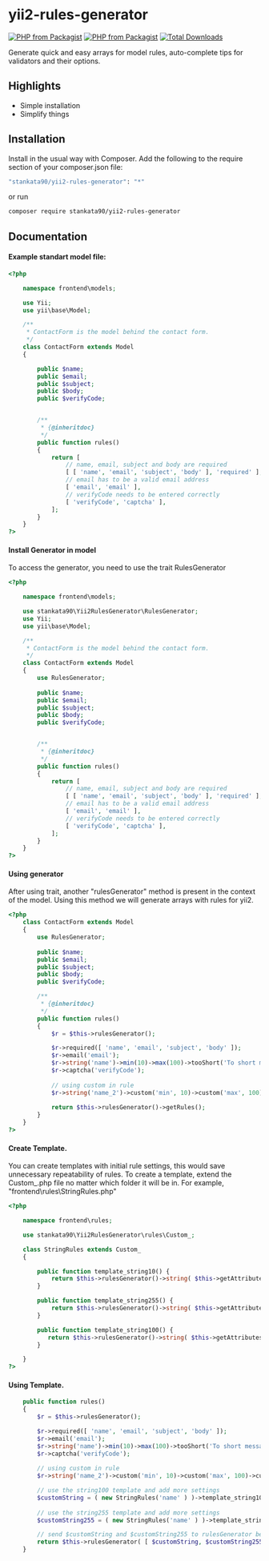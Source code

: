 # yii2-rules-generator
[![PHP from Packagist](https://img.shields.io/github/languages/code-size/stankata90/yii2-rules-generator?style=flat-square)](https://packagist.org/packages/stankata90/yii2-rules-generator)
[![PHP from Packagist](https://img.shields.io/packagist/php-v/stankata90/yii2-rules-generator.svg?style=flat-square)](https://packagist.org/packages/stankata90/yii2-rules-generator)
[![Total Downloads](https://img.shields.io/packagist/dt/stankata90/yii2-rules-generator.svg?style=flat-square)](https://packagist.org/packages/stankata90/yii2-rules-generator)


Generate quick and easy arrays for model rules, auto-complete tips for validators and their options.

## Highlights

- Simple installation
- Simplify things

## Installation

Install in the usual way with Composer. Add the following to the require section of your composer.json file:

```bash
"stankata90/yii2-rules-generator": "*"
```

or run

```bash
composer require stankata90/yii2-rules-generator
```

## Documentation

#### Example standart model file:

```php
<?php

    namespace frontend\models;

    use Yii;
    use yii\base\Model;

    /**
     * ContactForm is the model behind the contact form.
     */
    class ContactForm extends Model
    {

        public $name;
        public $email;
        public $subject;
        public $body;
        public $verifyCode;


        /**
         * {@inheritdoc}
         */
        public function rules()
        {
            return [
                // name, email, subject and body are required
                [ [ 'name', 'email', 'subject', 'body' ], 'required' ],
                // email has to be a valid email address
                [ 'email', 'email' ],
                // verifyCode needs to be entered correctly
                [ 'verifyCode', 'captcha' ],
            ];
        }
    }
?>
```

#### Install Generator in model

To access the generator, you need to use the trait RulesGenerator

```php
<?php

    namespace frontend\models;

    use stankata90\Yii2RulesGenerator\RulesGenerator;
    use Yii;
    use yii\base\Model;

    /**
     * ContactForm is the model behind the contact form.
     */
    class ContactForm extends Model
    {
        use RulesGenerator;
        
        public $name;
        public $email;
        public $subject;
        public $body;
        public $verifyCode;


        /**
         * {@inheritdoc}
         */
        public function rules()
        {
            return [
                // name, email, subject and body are required
                [ [ 'name', 'email', 'subject', 'body' ], 'required' ],
                // email has to be a valid email address
                [ 'email', 'email' ],
                // verifyCode needs to be entered correctly
                [ 'verifyCode', 'captcha' ],
            ];
        }
    }
?>
```
#### Using generator

After using trait, another "rulesGenerator" method is present in the context of the model. Using this method we will generate arrays with rules for yii2.

```php
<?php
    class ContactForm extends Model
    {
        use RulesGenerator;
        
        public $name;
        public $email;
        public $subject;
        public $body;
        public $verifyCode;

        /**
         * {@inheritdoc}
         */
        public function rules()
        {
            $r = $this->rulesGenerator();

            $r->required([ 'name', 'email', 'subject', 'body' ]);
            $r->email('email');
            $r->string('name')->min(10)->max(100)->tooShort('To short message')->tooLong('To long message');
            $r->captcha('verifyCode');
            
            // using custom in rule
            $r->string('name_2')->custom('min', 10)->custom('max', 100)->custom('tooShort', 'To short message')->custom('tooLong', 'To long message');
    
            return $this->rulesGenerator()->getRules();
        }
    }
?>
```

#### Create Template.

You can create templates with initial rule settings, this would save unnecessary repeatability of rules. To create a template, extend the Custom_.php file no matter which folder it will be in. For example, "frontend\rules\StringRules.php"


```php
<?php

    namespace frontend\rules;

    use stankata90\Yii2RulesGenerator\rules\Custom_;

    class StringRules extends Custom_
    {

        public function template_string10() {
            return $this->rulesGenerator()->string( $this->getAttributes() )->max(10);
        }

        public function template_string255() {
            return $this->rulesGenerator()->string( $this->getAttributes() )->max(255);
        }

        public function template_string100() {
           return $this->rulesGenerator()->string( $this->getAttributes() )->max(100);
        }

    }
?>
```

#### Using Template.

```php
    public function rules()
    {
        $r = $this->rulesGenerator();

        $r->required([ 'name', 'email', 'subject', 'body' ]);
        $r->email('email');
        $r->string('name')->min(10)->max(100)->tooShort('To short message')->tooLong('To long message');
        $r->captcha('verifyCode');
        
        // using custom in rule
        $r->string('name_2')->custom('min', 10)->custom('max', 100)->custom('tooShort', 'To short message')->custom('tooLong', 'To long message');

        // use the string100 template and add more settings
        $customString = ( new StringRules('name' ) )->template_string100()->message('Custom message');
        
        // use the string255 template and add more settings
        $customString255 = ( new StringRules('name' ) )->template_string255();

        // send $customString and $customString255 to rulesGenerator before get all rules
        return $this->rulesGenerator( [ $customString, $customString255 ] )->getRules();
    }
```

